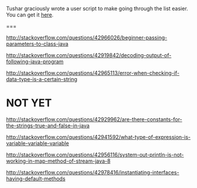 Tushar graciously wrote a user script to make going through the list easier. You can get it [here](https://github.com/tusharjadhav219/Userscript-for-delete-candidates).

===

http://stackoverflow.com/questions/42966026/beginner-passing-parameters-to-class-java

http://stackoverflow.com/questions/42919842/decoding-output-of-following-java-program

http://stackoverflow.com/questions/42965113/error-when-checking-if-data-type-is-a-certain-string

NOT YET
====


http://stackoverflow.com/questions/42929962/are-there-constants-for-the-strings-true-and-false-in-java

http://stackoverflow.com/questions/42941592/what-type-of-expression-is-variable-variable-variable

http://stackoverflow.com/questions/42956116/system-out-println-is-not-working-in-map-method-of-stream-java-8

http://stackoverflow.com/questions/42978416/instantiating-interfaces-having-default-methods